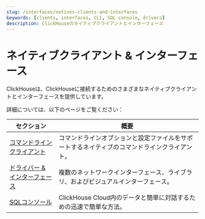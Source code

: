 ```yaml
---
slug: /interfaces/natives-clients-and-interfaces
keywords: [clients, interfaces, CLI, SQL console, drivers]
description: ClickHouseのネイティブクライアントとインターフェース
---
```



# ネイティブクライアント & インターフェース

ClickHouseは、ClickHouseに接続するためのさまざまなネイティブクライアントとインターフェースを提供しています。

詳細については、以下のページをご覧ください：

| セクション                                                     | 概要                                                                             |
|--------------------------------------------------------------|-------------------------------------------------------------------------------------|
| [コマンドラインクライアント](/interfaces/cli)               | コマンドラインオプションと設定ファイルをサポートするネイティブのコマンドラインクライアント。 |
| [ドライバー & インターフェース](/interfaces/overview)         | 複数のネットワークインターフェース、ライブラリ、およびビジュアルインターフェース。                    |
| [SQLコンソール](/integrations/sql-clients/sql-console) | ClickHouse Cloud内のデータと簡単に対話するための迅速で簡単な方法。                 |
